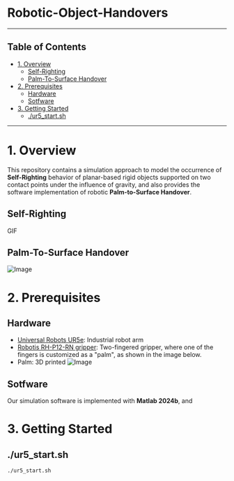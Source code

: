 # Robotic-Object-Handovers
-------------
## Table of Contents
- [1. Overview](#1-overview)
  * [Self-Righting](#self-righting)
  * [Palm-To-Surface Handover](#palm-to-surface-handover)
- [2. Prerequisites](#2-prerequisites)
  * [Hardware](#hardware)
  * [Sotfware](#sotfware)
- [3. Getting Started](#3-getting-started)
  * [./ur5_start.sh](##ur5startsh)
------------
# 1. Overview
This repository contains a simulation approach to model the occurrence of __Self-Righting__ behavior of planar-based rigid objects supported on two contact points under the influence of gravity, and also provides the software implementation of robotic __Palm-to-Surface Handover__.

## Self-Righting
GIF
## Palm-To-Surface Handover
![Image](https://github.com/user-attachments/assets/5b8d6f74-0ea4-4d87-9dff-f5e7c758bc65)
# 2. Prerequisites
## Hardware
- [Universal Robots UR5e](https://www.universal-robots.com/products/ur5e/): Industrial robot arm
- [Robotis RH-P12-RN gripper](https://www.robotis.com/model/page.php?co_id=prd_hand): Two-fingered gripper, where one of the fingers is customized as a "palm", as shown in the image below.
- Palm: 3D printed
![Image](https://github.com/user-attachments/assets/228ac45a-89e8-47fa-b46a-6f8126e5e6da)
## Sotfware
Our simulation software is implemented with __Matlab 2024b__, and 
# 3. Getting Started
## ./ur5_start.sh
    ./ur5_start.sh
